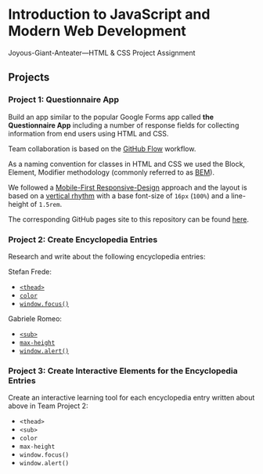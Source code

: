 # Introduction to JavaScript and Modern Web Development

Joyous-Giant-Anteater—HTML & CSS Project Assignment

## Projects

### Project 1: Questionnaire App

Build an app similar to the popular Google Forms app called **the Questionnaire
App** including a number of response fields for collecting information from end
users using HTML and CSS.

Team collaboration is based on the [GitHub Flow][1] workflow.

As a naming convention for classes in HTML and CSS we used the Block, Element,
Modifier methodology (commonly referred to as [BEM][3]).

We followed a [Mobile-First Responsive-Design][4] approach and the layout is
based on a [vertical rhythm][5] with a base font-size of `16px` (`100%`) and
a line-height of  `1.5rem`.

The corresponding GitHub pages site to this repository can be found [here][2].

[1]: https://guides.github.com/introduction/flow/
[2]: http://stefanfrede.github.io/lmd-questionnaire/
[3]: https://en.bem.info/methodology/
[4]: https://studio.uxpin.com/blog/a-hands-on-guide-to-mobile-first-design/
[5]: https://24ways.org/2006/compose-to-a-vertical-rhythm

### Project 2: Create Encyclopedia Entries

Research and write about the following encyclopedia entries:

Stefan Frede:

+ [`<thead>`][6]
+ [`color`][7]
+ [`window.focus()`][8]

[6]: ./md/thead.md
[7]: ./md/color.md
[8]: ./md/window-focus.md

Gabriele Romeo:

+ [`<sub>`][9]
+ [`max-height`][10]
+ [`window.alert()`][11]

[9]: ./md/sub.md
[10]: ./md/max-height.md
[11]: ./md/window-alert.md

### Project 3: Create Interactive Elements for the Encyclopedia Entries

Create an interactive learning tool for each encyclopedia entry written about
above  in Team Project 2:

+ `<thead>`
+ `<sub>`
+ `color`
+ `max-height`
+ `window.focus()`
+ `window.alert()`
